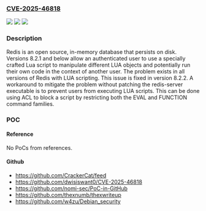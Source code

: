 ### [CVE-2025-46818](https://cve.mitre.org/cgi-bin/cvename.cgi?name=CVE-2025-46818)
![](https://img.shields.io/static/v1?label=Product&message=redis&color=blue)
![](https://img.shields.io/static/v1?label=Version&message=%3C%208.2.2%20&color=brightgreen)
![](https://img.shields.io/static/v1?label=Vulnerability&message=CWE-94%3A%20Improper%20Control%20of%20Generation%20of%20Code%20('Code%20Injection')&color=brightgreen)

### Description

Redis is an open source, in-memory database that persists on disk. Versions 8.2.1 and below allow an authenticated user to use a specially crafted Lua script to manipulate different LUA objects and potentially run their own code in the context of another user. The problem exists in all versions of Redis with LUA scripting. This issue is fixed in version 8.2.2. A workaround to mitigate the problem without patching the redis-server executable is to prevent users from executing LUA scripts. This can be done using ACL to block a script by restricting both the EVAL and FUNCTION command families.

### POC

#### Reference
No PoCs from references.

#### Github
- https://github.com/CrackerCat/feed
- https://github.com/dwisiswant0/CVE-2025-46818
- https://github.com/nomi-sec/PoC-in-GitHub
- https://github.com/thexnumb/thexwriteup
- https://github.com/w4zu/Debian_security


